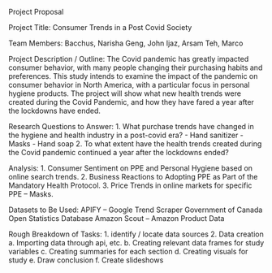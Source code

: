 Project Proposal

Project Title:
    Consumer Trends in a Post Covid Society

Team Members:
    Bacchus, Narisha
    Geng, John
    Ijaz, Arsam
    Teh, Marco

Project Description / Outline:
    The Covid pandemic has greatly impacted consumer behavior, with many people changing their purchasing habits and preferences. This study intends to examine the impact of the pandemic on consumer behavior in North America, with a particular focus in personal hygiene products. The project will show what new health trends were created during the Covid Pandemic, and how they have fared a year after the lockdowns have ended.

Research Questions to Answer:
    1.	What purchase trends have changed in the hygiene and health industry in a post-covid era?
        -	Hand sanitizer
        -	Masks
        -	Hand soap
    2.	To what extent have the health trends created during the Covid pandemic continued a year after the lockdowns ended?

Analysis:
    1.	Consumer Sentiment on PPE and Personal Hygiene based on online search trends.
    2.	Business Reactions to Adopting PPE as Part of the Mandatory Health Protocol.
    3.	Price Trends in online markets for specific PPE – Masks.

Datasets to Be Used:
    APIFY – Google Trend Scraper
    Government of Canada Open Statistics Database
    Amazon Scout – Amazon Product Data


Rough Breakdown of Tasks:
    1.	identify / locate data sources
    2.	Data creation
        a.	Importing data through api, etc. 
        b.	Creating relevant data frames for study variables
        c.	Creating summaries for each section
        d.	Creating visuals for study
        e.	Draw conclusion
        f.	Create slideshows


